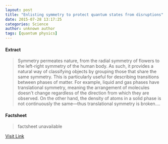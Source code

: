 ```yaml
---
layout: post
title: "Enlisting symmetry to protect quantum states from disruptions"
date: 2015-07-28 13:17:25
categories: Science
author: unknown author
tags: [quantum physics]
---
```



#### Extract
>Symmetry permeates nature, from the radial symmetry of flowers to the left-right symmetry of the human body. As such, it provides a natural way of classifying objects by grouping those that share the same symmetry. This is particularly useful for describing transitions between phases of matter. For example, liquid and gas phases have translational symmetry, meaning the arrangement of molecules doesn't change regardless of the direction from which they are observed. On the other hand, the density of atoms in a solid phase is not continuously the same—thus translational symmetry is broken....

#### Factsheet
>factsheet unavailable

[Visit Link](http://phys.org/news/2015-07-symmetry-quantum-states-disruptions.html)


